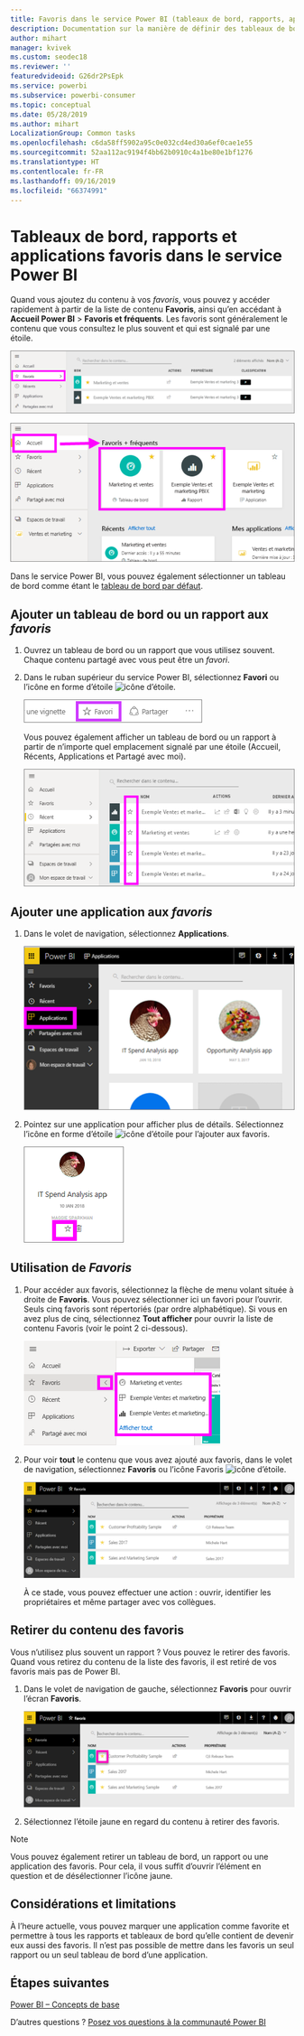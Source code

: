 ```yaml
---
title: Favoris dans le service Power BI (tableaux de bord, rapports, applications)
description: Documentation sur la manière de définir des tableaux de bord, rapports et applications en tant que favoris dans le service Power BI
author: mihart
manager: kvivek
ms.custom: seodec18
ms.reviewer: ''
featuredvideoid: G26dr2PsEpk
ms.service: powerbi
ms.subservice: powerbi-consumer
ms.topic: conceptual
ms.date: 05/28/2019
ms.author: mihart
LocalizationGroup: Common tasks
ms.openlocfilehash: c6da58ff5902a95c0e032cd4ed30a6ef0cae1e55
ms.sourcegitcommit: 52aa112ac9194f4bb62b0910c4a1be80e1bf1276
ms.translationtype: HT
ms.contentlocale: fr-FR
ms.lasthandoff: 09/16/2019
ms.locfileid: "66374991"
---
```

# <a name="favorite-dashboards-reports-and-apps-in-power-bi-service"></a>Tableaux de bord, rapports et applications favoris dans le service Power BI
Quand vous ajoutez du contenu à vos *favoris*, vous pouvez y accéder rapidement à partir de la liste de contenu **Favoris**, ainsi qu’en accédant à **Accueil Power BI** > **Favoris et fréquents**.  Les favoris sont généralement le contenu que vous consultez le plus souvent et qui est signalé par une étoile.

   ![Icône Favori](./media/end-user-favorite/power-bi-favorite-nav.png)

   ![Icône Favori](./media/end-user-favorite/power-bi-home.png)

Dans le service Power BI, vous pouvez également sélectionner un tableau de bord comme étant le [tableau de bord par défaut](end-user-featured.md).

## <a name="add-a-dashboard-or-report-as-a-favorite"></a>Ajouter un tableau de bord ou un rapport aux *favoris*

1. Ouvrez un tableau de bord ou un rapport que vous utilisez souvent. Chaque contenu partagé avec vous peut être un *favori*.

2. Dans le ruban supérieur du service Power BI, sélectionnez **Favori** ou l’icône en forme d’étoile ![icône d’étoile](./media/end-user-favorite/power-bi-favorite-icon.png).
   
   ![Icône Favori](./media/end-user-favorite/powerbi-dashboard-favorite.png)
   
   Vous pouvez également afficher un tableau de bord ou un rapport à partir de n’importe quel emplacement signalé par une étoile (Accueil, Récents, Applications et Partagé avec moi). 
   
   ![onglet Tableau de bord avec une étoile jaune](./media/end-user-favorite/power-bi-recent.png)

## <a name="add-an-app-as-a-favorite"></a>Ajouter une application aux *favoris*

1. Dans le volet de navigation, sélectionnez **Applications**.

   ![tableau de bord](./media/end-user-favorite/power-bi-favorite-apps.png)

2. Pointez sur une application pour afficher plus de détails.  Sélectionnez l’icône en forme d’étoile ![icône d’étoile](./media/end-user-favorite/power-bi-favorite-icon.png)  pour l’ajouter aux favoris.
   
   ![pointer sur une application](./media/end-user-favorite/power-bi-favorite-app.png)

## <a name="working-with-favorites"></a>Utilisation de *Favoris*
1. Pour accéder aux favoris, sélectionnez la flèche de menu volant située à droite de **Favoris**.  Vous pouvez sélectionner ici un favori pour l’ouvrir. Seuls cinq favoris sont répertoriés (par ordre alphabétique). Si vous en avez plus de cinq, sélectionnez  **Tout afficher** pour ouvrir la liste de contenu Favoris (voir le point 2 ci-dessous). 
   
   ![menu volant Favoris](./media/end-user-favorite/power-bi-favorite-flyout.png)
2. Pour voir **tout** le contenu que vous avez ajouté aux favoris, dans le volet de navigation, sélectionnez **Favoris** ou l’icône Favoris ![icône d’étoile](./media/end-user-favorite/power-bi-favorites-icon.png).  
   
    ![fenêtre Favoris](./media/end-user-favorite/power-bi-favorites-screen.png)
   
   À ce stade, vous pouvez effectuer une action : ouvrir, identifier les propriétaires et même partager avec vos collègues.

## <a name="unfavorite-content"></a>Retirer du contenu des favoris
Vous n’utilisez plus souvent un rapport ?  Vous pouvez le retirer des favoris. Quand vous retirez du contenu de la liste des favoris, il est retiré de vos favoris mais pas de Power BI.

1. Dans le volet de navigation de gauche, sélectionnez **Favoris** pour ouvrir l’écran **Favoris**.
   
   ![écran Favoris](./media/end-user-favorite/power-bi-unfavorites-screen.png)
2. Sélectionnez l’étoile jaune en regard du contenu à retirer des favoris.

> [!NOTE]
> Vous pouvez également retirer un tableau de bord, un rapport ou une application des favoris. Pour cela, il vous suffit d’ouvrir l’élément en question et de désélectionner l’icône jaune.   
> 
> 
## <a name="limitations-and-considerations"></a>Considérations et limitations
À l’heure actuelle, vous pouvez marquer une application comme favorite et permettre à tous les rapports et tableaux de bord qu’elle contient de devenir eux aussi des favoris. Il n’est pas possible de mettre dans les favoris un seul rapport ou un seul tableau de bord d’une application. 

## <a name="next-steps"></a>Étapes suivantes
[Power BI – Concepts de base](end-user-basic-concepts.md)

D’autres questions ? [Posez vos questions à la communauté Power BI](http://community.powerbi.com/)

